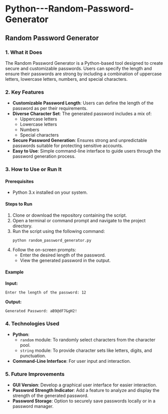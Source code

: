 # Python---Random-Password-Generator

## Random Password Generator

### 1. What it Does
The Random Password Generator is a Python-based tool designed to create secure and customizable passwords. Users can specify the length and ensure their passwords are strong by including a combination of uppercase letters, lowercase letters, numbers, and special characters.

### 2. Key Features
- **Customizable Password Length**: Users can define the length of the password as per their requirements.
- **Diverse Character Set**: The generated password includes a mix of:
  - Uppercase letters
  - Lowercase letters
  - Numbers
  - Special characters
- **Secure Password Generation**: Ensures strong and unpredictable passwords suitable for protecting sensitive accounts.
- **Easy to Use**: Simple command-line interface to guide users through the password generation process.

### 3. How to Use or Run It

#### Prerequisites
- Python 3.x installed on your system.

#### Steps to Run
1. Clone or download the repository containing the script.
2. Open a terminal or command prompt and navigate to the project directory.
3. Run the script using the following command:
   ```bash
   python random_password_generator.py
   ```
4. Follow the on-screen prompts:
   - Enter the desired length of the password.
   - View the generated password in the output.

#### Example
**Input:**
```
Enter the length of the password: 12
```
**Output:**
```
Generated Password: aB9@dF7&gH2!
```

### 4. Technologies Used
- **Python**:
  - `random` module: To randomly select characters from the character pool.
  - `string` module: To provide character sets like letters, digits, and punctuation.
- **Command-Line Interface**: For user input and interaction.

### 5. Future Improvements
- **GUI Version**: Develop a graphical user interface for easier interaction.
- **Password Strength Indicator**: Add a feature to analyze and display the strength of the generated password.
- **Password Storage**: Option to securely save passwords locally or in a password manager.




